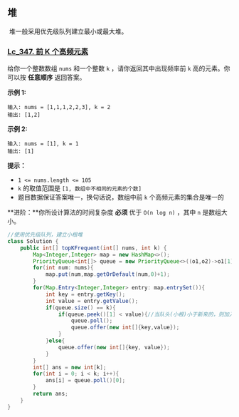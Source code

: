 ## 堆

​		堆一般采用优先级队列建立最小或最大堆。

### [Lc_347. 前 K 个高频元素](https://leetcode.cn/problems/top-k-frequent-elements/)

给你一个整数数组 `nums` 和一个整数 `k` ，请你返回其中出现频率前 `k` 高的元素。你可以按 **任意顺序** 返回答案。

**示例 1:**

```
输入: nums = [1,1,1,2,2,3], k = 2
输出: [1,2]
```

**示例 2:**

```
输入: nums = [1], k = 1
输出: [1]
```

**提示：**

- `1 <= nums.length <= 105`
- `k` 的取值范围是 `[1, 数组中不相同的元素的个数]`
- 题目数据保证答案唯一，换句话说，数组中前 `k` 个高频元素的集合是唯一的

**进阶：**你所设计算法的时间复杂度 **必须** 优于 `O(n log n)` ，其中 `n` 是数组大小。

```java
//使用优先级队列，建立小根堆
class Solution {
    public int[] topKFrequent(int[] nums, int k) {
        Map<Integer,Integer> map = new HashMap<>();
        PriorityQueue<int[]> queue = new PriorityQueue<>((o1,o2)->o1[1]-o2[1]);//建立小根堆
        for(int num: nums){
            map.put(num,map.getOrDefault(num,0)+1);
        }
        for(Map.Entry<Integer,Integer> entry: map.entrySet()){
            int key = entry.getKey();
            int value = entry.getValue();
            if(queue.size() == k){
                if(queue.peek()[1] < value){//当队头(小根)小于新来的，则加入
                    queue.poll();
                    queue.offer(new int[]{key,value});
                }
            }else{
                queue.offer(new int[]{key, value});
            }
        }
        int[] ans = new int[k];
        for(int i = 0; i < k; i++){
            ans[i] = queue.poll()[0];
        }
        return ans;
    }
}
```

